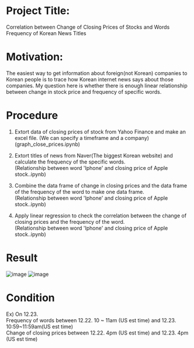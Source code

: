 # Project Title:
Correlation between Change of Closing Prices of Stocks and Words Frequency of Korean News Titles

# Motivation:
The easiest way to get information about foreign(not Korean) companies to Korean people is to trace how Korean internet news says about those companies.
My question here is whether there is enough linear relationship between change in stock price and frequency of specific words.

# Procedure
1. Extort data of closing prices of stock from Yahoo Finance and make an excel file. (We can specify a timeframe and a company)    
(graph_close_prices.ipynb)

2. Extort titles of news from Naver(The biggest Korean website) and calculate the frequency of the specific words.    
(Relationship between word 'Iphone' and closing price of Apple stock..ipynb)

3. Combine the data frame of change in closing prices and the data frame of the frequency of the word to make one data frame.    
(Relationship between word 'Iphone' and closing price of Apple stock..ipynb)

4. Apply linear regression to check the correlation between the change of closing prices and the frequency of the word.    
(Relationship between word 'Iphone' and closing price of Apple stock..ipynb)

# Result

![image](https://user-images.githubusercontent.com/68969884/104856084-6a0aaa80-58de-11eb-8c36-0e8236d9b945.png)
![image](https://user-images.githubusercontent.com/68969884/104856096-84dd1f00-58de-11eb-9192-54dc4f5cc1fc.png)




# Condition
Ex) On 12.23.   
    Frequency of words between 12.22. 10 ~ 11am (US est time) and 12.23. 10:59~11:59am(US est time)   
    Change of closing prices between 12.22. 4pm (US est time) and 12.23. 4pm (US est time)
